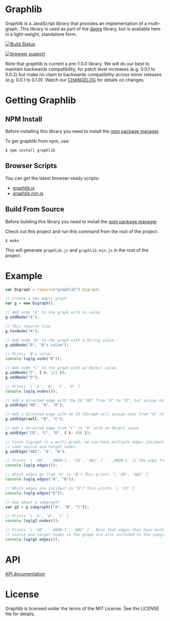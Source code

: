 # Graphlib

Graphlib is a JavaScript library that provides an implementation of a
multi-graph. This library is used as part of the
[dagre](https://github.com/cpettitt/dagre) library, but is available here in a
light-weight, standalone form.

[![Build Status](https://secure.travis-ci.org/cpettitt/graphlib.png)](http://travis-ci.org/cpettitt/graphlib)

[![browser support](https://ci.testling.com/cpettitt/graphlib.png)](https://ci.testling.com/cpettitt/graphlib)

Note that graphlib is current a pre-1.0.0 library. We will do our best to
maintain backwards compatibility, for patch level increases (e.g. 0.0.1 to
0.0.2) but make no claim to backwards compatibility across minor releases (e.g.
0.0.1 to 0.1.0). Watch our [CHANGELOG](CHANGELOG.md) for details on changes.

# Getting Graphlib

## NPM Install

Before installing this library you need to install the [npm package manager].

To get graphlib from npm, use:

    $ npm install graphlib

## Browser Scripts

You can get the latest browser-ready scripts:

* [graphlib.js](http://cpettitt.github.io/project/graphlib/latest/graphlib.js)
* [graphlib.min.js](http://cpettitt.github.io/project/graphlib/latest/graphlib.min.js)

## Build From Source

Before building this library you need to install the [npm package manager].

Check out this project and run this command from the root of the project:

    $ make

This will generate `graphlib.js` and `graphlib.min.js` in the root of the project.

# Example

```js
var Digraph = require("graphlib").Digraph;

// Create a new empty graph
var g = new Digraph();

// Add node "A" to the graph with no value
g.addNode("A");

// This returns true
g.hasNode("A");

// Add node "B" to the graph with a String value
g.addNode("B", "B's value");

// Prints `B's value`
console.log(g.node("B"));

// Add node "C" to the graph with an Object value
g.addNode("C", { k: 123 });
g.addNode("D");

// Prints `[ 'A', 'B', 'C', 'D' ]`
console.log(g.nodes());

// Add a directed edge with the ID "AB" from "A" to "B", but assign no value
g.addEdge("AB", "A", "B");

// Add a directed edge with no ID (Diraph will assign one) from "B" to "C"
g.addEdge(null, "B", "C");

// Add a directed edge from "C" to "D" with an Object value
g.addEdge("CD", "C", "D", { k: 456 });

// Since Digraph is a multi-graph, we can have multiple edges incident on the
// same source and target nodes.
g.addEdge("AB2", "A", "B");

// Prints `[ 'AB', '_ANON-1', 'CD', 'AB2' ]`. `_ANON-1` is the edge from "B" to "C"
console.log(g.edges());

// Which edges go from "A" to "B"? This prints `[ 'AB', 'AB2' ]`
console.log(g.edges("A", "B"));

// Which edges are incident on "D"? This prints `[ 'CD' ]`
console.log(g.edges("D"));

// How about a subgraph?
var g2 = g.subgraph(["A", "B", "C"]);

// Prints `[ 'A', 'B', 'C' ]`
console.log(g2.nodes());

// Prints `[ 'AB', '_ANON-1', 'AB2' ]`. Note that edges that have both their
// source and target nodes in the graph are also included in the subgraph.
console.log(g2.edges());
```

# API

[API documentation](http://cpettitt.github.io/project/graphlib/doc/index.html)

## 

# License

Graphlib is licensed under the terms of the MIT License. See the LICENSE file
for details.

[npm package manager]: http://npmjs.org/
